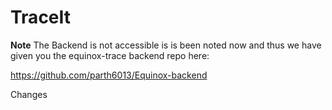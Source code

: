 # TraceIt

**Note**
The Backend is not accessible is is been noted now and thus we have given you the equinox-trace backend repo here:

https://github.com/parth6013/Equinox-backend

Changes
